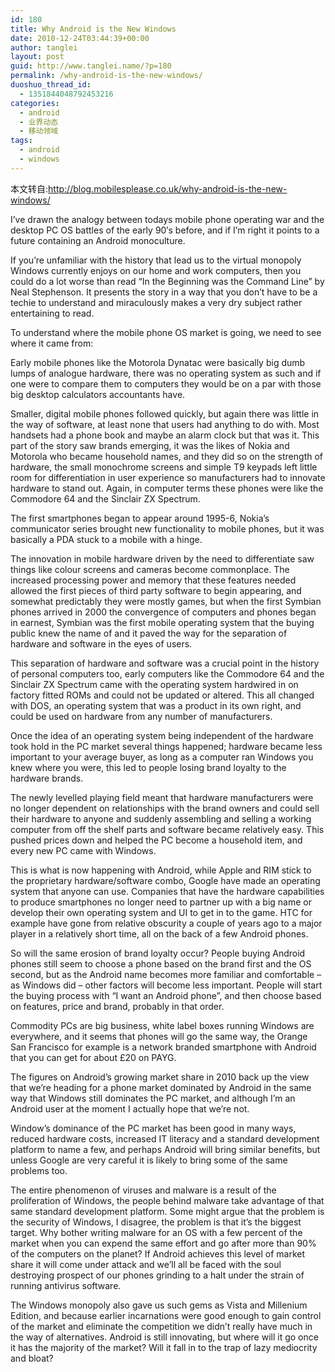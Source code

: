 ```yaml
---
id: 180
title: Why Android is the New Windows
date: 2010-12-24T03:44:39+00:00
author: tanglei
layout: post
guid: http://www.tanglei.name/?p=180
permalink: /why-android-is-the-new-windows/
duoshuo_thread_id:
  - 1351844048792453216
categories:
  - android
  - 业界动态
  - 移动领域
tags:
  - android
  - windows
---
```

本文转自:http://blog.mobilesplease.co.uk/why-android-is-the-new-windows/

I’ve drawn the analogy between todays mobile phone operating war and the desktop PC OS battles of the early 90′s before, and if I’m right it points to a future containing an Android monoculture.

If you’re unfamiliar with the history that lead us to the virtual monopoly Windows currently enjoys on our home and work computers, then you could do a lot worse than read “In the Beginning was the Command Line” by Neal Stephenson. It presents the story in a way that you don’t have to be a techie to understand and miraculously makes a very dry subject rather entertaining to read.

To understand where the mobile phone OS market is going, we need to see where it came from:

Early mobile phones like the Motorola Dynatac were basically big dumb lumps of analogue hardware, there was no operating system as such and if one were to compare them to computers they would be on a par with those big desktop calculators accountants have.

Smaller, digital mobile phones followed quickly, but again there was little in the way of software, at least none that users had anything to do with. Most handsets had a phone book and maybe an alarm clock but that was it. This part of the story saw brands emerging, it was the likes of Nokia and Motorola who became household names, and they did so on the strength of hardware, the small monochrome screens and simple T9 keypads left little room for differentiation in user experience so manufacturers had to innovate hardware to stand out. Again, in computer terms these phones were like the Commodore 64 and the Sinclair ZX Spectrum.

The first smartphones began to appear around 1995-6, Nokia’s communicator series brought new functionality to mobile phones, but it was basically a PDA stuck to a mobile with a hinge.

The innovation in mobile hardware driven by the need to differentiate saw things like colour screens and cameras become commonplace. The increased processing power and memory that these features needed allowed the first pieces of third party software to begin appearing, and somewhat predictably they were mostly games, but when the first Symbian phones arrived in 2000 the convergence of computers and phones began in earnest, Symbian was the first mobile operating system that the buying public knew the name of and it paved the way for the separation of hardware and software in the eyes of users.

This separation of hardware and software was a crucial point in the history of personal computers too, early computers like the Commodore 64 and the Sinclair ZX Spectrum came with the operating system hardwired in on factory fitted ROMs and could not be updated or altered. This all changed with DOS, an operating system that was a product in its own right, and could be used on hardware from any number of manufacturers.

Once the idea of an operating system being independent of the hardware took hold in the PC market several things happened; hardware became less important to your average buyer, as long as a computer ran Windows you knew where you were, this led to people losing brand loyalty to the hardware brands.

The newly levelled playing field meant that hardware manufacturers were no longer dependent on relationships with the brand owners and could sell their hardware to anyone and suddenly assembling and selling a working computer from off the shelf parts and software became relatively easy. This pushed prices down and helped the PC become a household item, and every new PC came with Windows.

This is what is now happening with Android, while Apple and RIM stick to the proprietary hardware/software combo, Google have made an operating system that anyone can use. Companies that have the hardware capabilities to produce smartphones no longer need to partner up with a big name or develop their own operating system and UI to get in to the game. HTC for example have gone from relative obscurity a couple of years ago to a major player in a relatively short time, all on the back of a few Android phones.

So will the same erosion of brand loyalty occur? People buying Android phones still seem to choose a phone based on the brand first and the OS second, but as the Android name becomes more familiar and comfortable – as Windows did – other factors will become less important. People will start the buying process with “I want an Android phone”, and then choose based on features, price and brand, probably in that order.

Commodity PCs are big business, white label boxes running Windows are everywhere, and it seems that phones will go the same way, the Orange San Francisco for example is a network branded smartphone with Android that you can get for about £20 on PAYG.

The figures on Android’s growing market share in 2010 back up the view that we’re heading for a phone market dominated by Android in the same way that Windows still dominates the PC market, and although I’m an Android user at the moment I actually hope that we’re not.

Window’s dominance of the PC market has been good in many ways, reduced hardware costs, increased IT literacy and a standard development platform to name a few, and perhaps Android will bring similar benefits, but unless Google are very careful it is likely to bring some of the same problems too.

The entire phenomenon of viruses and malware is a result of the proliferation of Windows, the people behind malware take advantage of that same standard development platform. Some might argue that the problem is the security of Windows, I disagree, the problem is that it’s the biggest target. Why bother writing malware for an OS with a few percent of the market when you can expend the same effort and go after more than 90% of the computers on the planet? If Android achieves this level of market share it will come under attack and we’ll all be faced with the soul destroying prospect of our phones grinding to a halt under the strain of running antivirus software.

The Windows monopoly also gave us such gems as Vista and Millenium Edition, and because earlier incarnations were good enough to gain control of the market and eliminate the competition we didn’t really have much in the way of alternatives. Android is still innovating, but where will it go once it has the majority of the market? Will it fall in to the trap of lazy mediocrity and bloat?